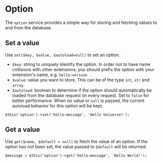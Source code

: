 # Option

The `option` service provides a simple way for storing and fetching values
to and from the database.

## Set a value

Use `set($key, $value, $autoload=null)` to set an option.

- `$key`: string to uniquely identify the option. In order not to have name
  collisions with other extensions, you should prefix the option with your
  extension's name, e.g. `hello:version`
- `$value`: value you want to store. This can be of the type `int`, `str` and
  `array`.
- `$autoload`: boolean to determine if the option should automatically be loaded
  from the database request on every request. Set to `false` for better
  performance. When no value or `null` is passed, the current autoload behavior
  for this option will be kept.


```
$this('option')->set('hello:message', 'Hello Universe!');
```


## Get a value

Use `get($name, $default = null)` to fetch the value of an option. If the
option has not been set, the value passed to `$default` will be returned.


```
$message = $this('option')->get('hello:message', 'Hello World!');

```
